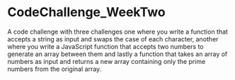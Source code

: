 # CodeChallenge_WeekTwo
A code challenge with three challenges one where you  write a function that accepts a string as input and swaps the case of each character, another where you write a JavaScript function that accepts two numbers to generate an array between them and lastly a function that takes an array of numbers as input and returns a new array containing only the prime numbers from the original array.
